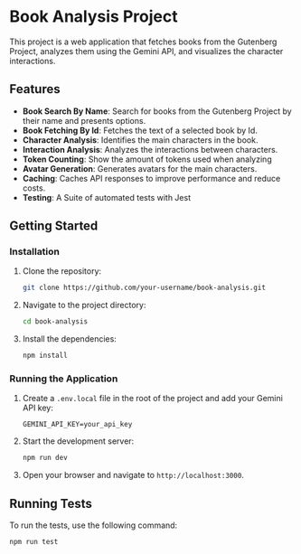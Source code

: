 # Book Analysis Project

This project is a web application that fetches books from the Gutenberg Project, analyzes them using the Gemini API, and visualizes the character interactions.

## Features

- **Book Search By Name**: Search for books from the Gutenberg Project by their name and presents options.
- **Book Fetching By Id**: Fetches the text of a selected book by Id.
- **Character Analysis**: Identifies the main characters in the book.
- **Interaction Analysis**: Analyzes the interactions between characters.
- **Token Counting**: Show the amount of tokens used when analyzing
- **Avatar Generation**: Generates avatars for the main characters.
- **Caching**: Caches API responses to improve performance and reduce costs.
- **Testing**: A Suite of automated tests with Jest

## Getting Started

### Installation

1.  Clone the repository:
    ```bash
    git clone https://github.com/your-username/book-analysis.git
    ```
2.  Navigate to the project directory:
    ```bash
    cd book-analysis
    ```
3.  Install the dependencies:
    ```bash
    npm install
    ```

### Running the Application

1.  Create a `.env.local` file in the root of the project and add your Gemini API key:
    ```
    GEMINI_API_KEY=your_api_key
    ```
2.  Start the development server:
    ```bash
    npm run dev
    ```
3.  Open your browser and navigate to `http://localhost:3000`.

## Running Tests

To run the tests, use the following command:

```bash
npm run test
```
